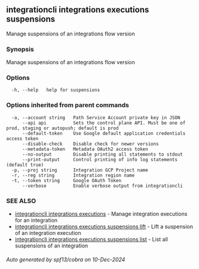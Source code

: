 ## integrationcli integrations executions suspensions

Manage suspensions of an integrations flow version

### Synopsis

Manage suspensions of an integrations flow version

### Options

```
  -h, --help   help for suspensions
```

### Options inherited from parent commands

```
  -a, --account string   Path Service Account private key in JSON
      --api api          Sets the control plane API. Must be one of prod, staging or autopush; default is prod
      --default-token    Use Google default application credentials access token
      --disable-check    Disable check for newer versions
      --metadata-token   Metadata OAuth2 access token
      --no-output        Disable printing all statements to stdout
      --print-output     Control printing of info log statements (default true)
  -p, --proj string      Integration GCP Project name
  -r, --reg string       Integration region name
  -t, --token string     Google OAuth Token
      --verbose          Enable verbose output from integrationcli
```

### SEE ALSO

* [integrationcli integrations executions](integrationcli_integrations_executions.md)	 - Manage integration executions for an integration
* [integrationcli integrations executions suspensions lift](integrationcli_integrations_executions_suspensions_lift.md)	 - Lift a suspension of an integration execution
* [integrationcli integrations executions suspensions list](integrationcli_integrations_executions_suspensions_list.md)	 - List all suspensions of an integration

###### Auto generated by spf13/cobra on 10-Dec-2024
